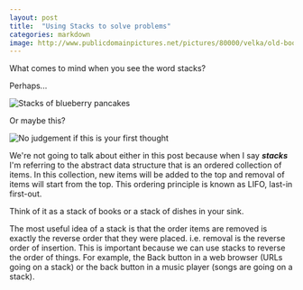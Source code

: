 ```yaml
---
layout: post
title:  "Using Stacks to solve problems"
categories: markdown
image: http://www.publicdomainpictures.net/pictures/80000/velka/old-books-stacked-1391968605amg.jpg
---
```


What comes to mind when you see the word stacks?  

Perhaps... 


![Stacks of blueberry pancakes](http://www.krusteaz.com/sites/krusteaz.com/files/styles/product_hero/public/images/products/heroes/krusteaz-blueberry-pancakes.jpg) 


Or maybe this?


![No judgement if this is your first thought](https://media.giphy.com/media/oDZNktNDuLHoY/giphy.gif)


We're not going to talk about either in this post because when I say ***stacks*** I'm referring to the abstract data structure that is an ordered collection of items. 
In this collection, new items will be added to the top and removal of items will start from the top.  This ordering principle is known as LIFO, last-in first-out.


Think of it as a stack of books or a stack of dishes in your sink.


The most useful idea of a stack is that the order items are removed is exactly the reverse order that they were placed. i.e. removal is the reverse order of insertion. This is important because we can use stacks to reverse the order of things. For example, the Back button in a web browser (URLs going on a stack) or the back button in a music player (songs are going on a stack).


